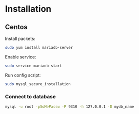 # Installation

## Centos

Install packets:

```bash
sudo yum install mariadb-server
```

Enable service:

```bash
sudo service mariadb start
```

Run config script:

```bash
sudo mysql_secure_installation
```

### Connect to database

```bash
mysql -u root -pSoMePassw -P 9310 -h 127.0.0.1 -D mydb_name
```
